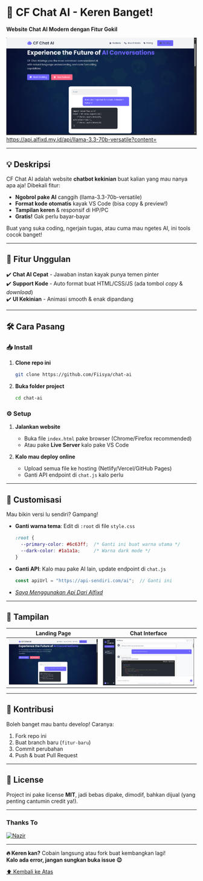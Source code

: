 # **📌 CF Chat AI - Keren Banget!**  
**Website Chat AI Modern dengan Fitur Gokil**  

![Preview CF Chat AI](./assets/web.png)
https://api.alfixd.my.id/api/llama-3.3-70b-versatile?content=

---

## **💡 Deskripsi**  
CF Chat AI adalah website **chatbot kekinian** buat kalian yang mau nanya apa aja! Dibekali fitur:  
- **Ngobrol pake AI** canggih (llama-3.3-70b-versatile)  
- **Format kode otomatis** kayak VS Code (bisa copy & preview!)  
- **Tampilan keren** & responsif di HP/PC  
- **Gratis!** Gak perlu bayar-bayar  

Buat yang suka coding, ngerjain tugas, atau cuma mau ngetes AI, ini tools cocok banget!  

---

## **🚀 Fitur Unggulan**  
✔️ **Chat AI Cepat** - Jawaban instan kayak punya temen pinter  
✔️ **Support Kode** - Auto format buat HTML/CSS/JS (ada tombol *copy* & *download*)  
✔️ **UI Kekinian** - Animasi smooth & enak dipandang  

---

## **🛠️ Cara Pasang**  

### **📥 Install**  
1. **Clone repo ini**  
   ```bash
   git clone https://github.com/Fiisya/chat-ai
   ```
2. **Buka folder project**  
   ```bash
   cd chat-ai
   ```

### **⚙️ Setup**  
1. **Jalankan website**  
   - Buka file `index.html` pake browser (Chrome/Firefox recommended)  
   - Atau pake **Live Server** kalo pake VS Code  

2. **Kalo mau deploy online**  
   - Upload semua file ke hosting (Netlify/Vercel/GitHub Pages)  
   - Ganti API endpoint di `chat.js` kalo perlu  

---

## **🎨 Customisasi**  
Mau bikin versi lu sendiri? Gampang!  
- **Ganti warna tema**: Edit di `:root` di file `style.css`  
  ```css
  :root {
    --primary-color: #6c63ff;  /* Ganti ini buat warna utama */
    --dark-color: #1a1a1a;     /* Warna dark mode */
  }
  ```
- **Ganti API**: Kalo mau pake AI lain, update endpoint di `chat.js`  
  ```javascript
  const apiUrl = "https://api-sendiri.com/ai";  // Ganti ini
  ```
- *[Saya Menggunakan Api Dari Alfixd](https://api.alfixd.my.id/)*


---

## **📱 Tampilan**  
| **Landing Page** | **Chat Interface** |  
|------------------|-------------------|  
| ![Landing Page](./assets/web.png)|![Chat Page](./assets/chatai.png)|

---

## **💬 Kontribusi**  
Boleh banget mau bantu develop! Caranya:  
1. Fork repo ini  
2. Buat branch baru (`fitur-baru`)  
3. Commit perubahan  
4. Push & buat Pull Request  

---

## **📜 License**  
Project ini pake license **MIT**, jadi bebas dipake, dimodif, bahkan dijual (yang penting cantumin credit ya!).  

---

### Thanks To
[![Nazir](https://github.com/YoshCasaster.png?size=100)](https://github.com/YoshCasaster)

---

**🔥 Keren kan?** Cobain langsung atau fork buat kembangkan lagi!  
**Kalo ada error, jangan sungkan buka issue 😉**  

[⬆️ Kembali ke Atas](#-cf-chat-ai---keren-banget)
